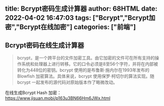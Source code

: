 title: Bcrypt密码生成计算器
author: 68HTML
date: 2022-04-02 16:47:03
tags: ["Bcrypt","Bcrypt加密","Bcrypt在线加密"]
categories: ["前端"]
---
## Bcrypt密码在线生成计算器

> bcrypt，是一个跨平台的文件加密工具。由它加密的文件可在所有支持的操作系统和处理器上进行转移。它的口令必须是8至56个字符，并将在内部被转化为448位的密钥。bcrypt 使用的是布鲁斯·施内尔在1993年发布的 Blowfish 加密算法。具体来说，bcrypt 使用保罗·柯切尔的算法实现。随 bcrypt 一起发布的源代码对原始版本作了略微改动。

在线生成Bcrypt Hash 加密：https://www.jisuan.mobi/p163u3BN66Hm6JWx.html
